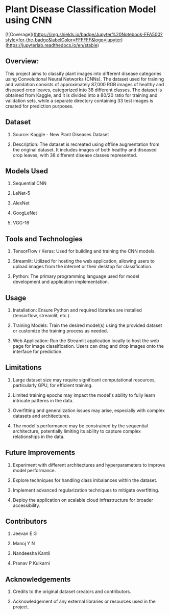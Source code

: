 
# Plant Disease Classification Model using CNN

[![Coverage]((https://img.shields.io/badge/Jupyter%20Notebook-FFA500?style=for-the-badge&labelColor=FFFFFF&logo=jupyter)(https://jupyterlab.readthedocs.io/en/stable)


## Overview:

This project aims to classify plant images into different disease categories using Convolutional Neural Networks (CNNs). The dataset used for training and validation consists of approximately 87,000 RGB images of healthy and diseased crop leaves, categorized into 38 different classes. The dataset is obtained from Kaggle, and it is divided into a 80/20 ratio for training and validation sets, while a separate directory containing 33 test images is created for prediction purposes.

## Dataset

1) Source: Kaggle - New Plant Diseases Dataset

2) Description: The dataset is recreated using offline augmentation from the original dataset. It includes images of both healthy and diseased crop leaves, with 38 different disease classes represented.

## Models Used

1) Sequential CNN

2) LeNet-5

3) AlexNet

4) GoogLeNet

5) VGG-16

## Tools and Technologies
1) TensorFlow / Keras: Used for building and training the CNN models.

2) Streamlit: Utilized for hosting the web application, allowing users to upload images from the internet or their desktop for classification.

3) Python: The primary programming language used for model development and application implementation.

## Usage
1) Installation: Ensure Python and required libraries are installed (tensorflow, streamlit, etc.).

2) Training Models: Train the desired model(s) using the provided dataset or customize the training process as needed.

3) Web Application: Run the Streamlit application locally to host the web page for image classification. Users can drag and drop images onto the interface for prediction.

## Limitations
1) Large dataset size may require significant computational resources, particularly GPU, for efficient training.

2) Limited training epochs may impact the model's ability to fully learn intricate patterns in the data.

3) Overfitting and generalization issues may arise, especially with complex datasets and architectures.

4) The model's performance may be constrained by the sequential architecture, potentially limiting its ability to capture complex relationships in the data.

## Future Improvements

1) Experiment with different architectures and hyperparameters to improve model performance.

2) Explore techniques for handling class imbalances within the dataset.

3) Implement advanced regularization techniques to mitigate overfitting.

4) Deploy the application on scalable cloud infrastructure for broader accessibility.

## Contributors
1) Jeevan E G

2) Manoj Y N

3) Nandeesha Kantli

4) Pranav P Kulkarni

## Acknowledgements

1) Credits to the original dataset creators and contributors.

2) Acknowledgement of any external libraries or resources used in the project.

